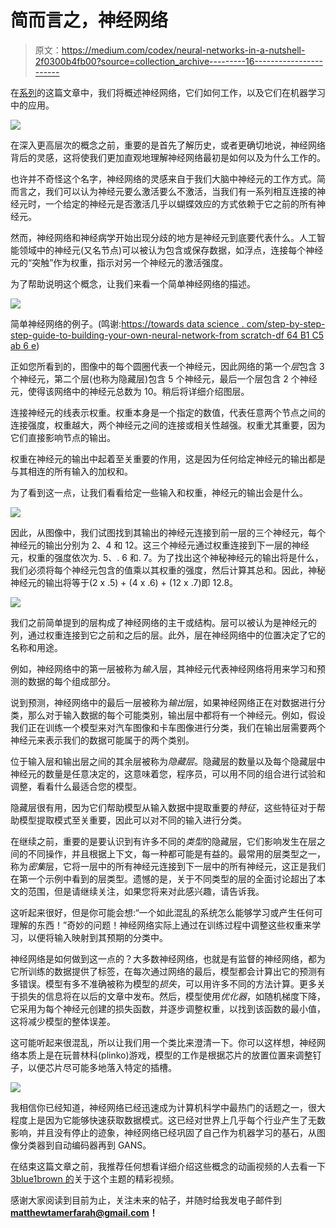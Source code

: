 # 简而言之，神经网络

> 原文：<https://medium.com/codex/neural-networks-in-a-nutshell-2f0300b4fb00?source=collection_archive---------16----------------------->

在[系列](https://matthewtamerfarah.medium.com/ai-for-beginners-b8749064e23)的这篇文章中，我们将概述神经网络，它们如何工作，以及它们在机器学习中的应用。

![](img/4bbc332ebc75b54a80f1c467ee8d9f02.png)

在深入更高层次的概念之前，重要的是首先了解历史，或者更确切地说，神经网络背后的灵感，这将使我们更加直观地理解神经网络最初是如何以及为什么工作的。

也许并不奇怪这个名字，神经网络的灵感来自于我们大脑中神经元的工作方式。简而言之，我们可以认为神经元要么激活要么不激活，当我们有一系列相互连接的神经元时，一个给定的神经元是否激活几乎以蝴蝶效应的方式依赖于它之前的所有神经元。

然而，神经网络和神经病学开始出现分歧的地方是神经元到底要代表什么。人工智能领域中的神经元(又名节点)可以被认为包含或保存数据，如浮点，连接每个神经元的“突触”作为权重，指示对另一个神经元的激活强度。

为了帮助说明这个概念，让我们来看一个简单神经网络的描述。

![](img/aa569ae3a08a726d455034b1032f29f7.png)

简单神经网络的例子。(鸣谢:[https://towards data science . com/step-by-step-step-guide-to-building-your-own-neural-network-from scratch-df 64 B1 C5 ab 6 e](https://towardsdatascience.com/step-by-step-guide-to-building-your-own-neural-network-from-scratch-df64b1c5ab6e))

正如您所看到的，图像中的每个圆圈代表一个神经元，因此网络的第一个*层*包含 3 个神经元，第二个层(也称为隐藏层)包含 5 个神经元，最后一个层包含 2 个神经元，使得该网络中的神经元总数为 10。稍后将详细介绍图层。

连接神经元的线表示权重。权重本身是一个指定的数值，代表任意两个节点之间的连接强度，权重越大，两个神经元之间的连接或相关性越强。权重尤其重要，因为它们直接影响节点的输出。

权重在神经元的输出中起着至关重要的作用，这是因为任何给定神经元的输出都是与其相连的所有输入的加权和。

为了看到这一点，让我们看看给定一些输入和权重，神经元的输出会是什么。

![](img/ea85f142541f6ed0678859280e94d6c6.png)

因此，从图像中，我们试图找到其输出的神经元连接到前一层的三个神经元，每个神经元的输出分别为 2、4 和 12。这三个神经元通过权重连接到下一层的神经元，权重的强度依次为. 5、. 6 和. 7。为了找出这个神秘神经元的输出将是什么，我们必须将每个神经元包含的值乘以其权重的强度，然后计算其总和。因此，神秘神经元的输出将等于(2 x .5) + (4 x .6) + (12 x .7)即 12.8。

![](img/1d65be6a14adb1a6b340003a54864747.png)

我们之前简单提到的层构成了神经网络的主干或结构。层可以被认为是神经元的列，通过权重连接到它之前和之后的层。此外，层在神经网络中的位置决定了它的名称和用途。

例如，神经网络中的第一层被称为*输入*层，其神经元代表神经网络将用来学习和预测的数据的每个组成部分。

说到预测，神经网络中的最后一层被称为*输出*层，如果神经网络正在对数据进行分类，那么对于输入数据的每个可能类别，输出层中都将有一个神经元。例如，假设我们正在训练一个模型来对汽车图像和卡车图像进行分类，我们在输出层需要两个神经元来表示我们的数据可能属于的两个类别。

位于输入层和输出层之间的其余层被称为*隐藏层*。隐藏层的数量以及每个隐藏层中神经元的数量是任意决定的，这意味着您，程序员，可以用不同的组合进行试验和调整，看看什么最适合您的模型。

隐藏层很有用，因为它们帮助模型从输入数据中提取重要的*特征*，这些特征对于帮助模型提取模式至关重要，因此可以对不同的输入进行分类。

在继续之前，重要的是要认识到有许多不同的*类型*的隐藏层，它们影响发生在层之间的不同操作，并且根据上下文，每一种都可能是有益的。最常用的层类型之一，称为*密集*层，它将一层中的所有神经元连接到下一层中的所有神经元，这正是我们在第一个示例中看到的层类型。遗憾的是，关于不同类型的层的全面讨论超出了本文的范围，但是请继续关注，如果您将来对此感兴趣，请告诉我。

这听起来很好，但是你可能会想:“一个如此混乱的系统怎么能够学习或产生任何可理解的东西！”奇妙的问题！神经网络实际上通过在训练过程中调整这些权重来学习，以便将输入映射到其预期的分类中。

神经网络是如何做到这一点的？大多数神经网络，也就是有监督的神经网络，都为它所训练的数据提供了标签，在每次通过网络的最后，模型都会计算出它的预测有多错误。模型有多不准确被称为模型的*损失*，可以用许多不同的方法计算。更多关于损失的信息将在以后的文章中发布。然后，模型使用*优化器*，如随机梯度下降，它采用为每个神经元创建的损失函数，并逐步调整权重，以找到该函数的最小值，这将减少模型的整体误差。

这可能听起来很混乱，所以让我们用一个类比来澄清一下。你可以这样想，神经网络本质上是在玩普林科(plinko)游戏，模型的工作是根据芯片的放置位置来调整钉子，以便芯片尽可能多地落入特定的插槽。

![](img/dcde11b3737d395923ca503f53375b73.png)

我相信你已经知道，神经网络已经迅速成为计算机科学中最热门的话题之一，很大程度上是因为它能够快速获取数据模式。这已经对世界上几乎每个行业产生了无数影响，并且没有停止的迹象，神经网络已经巩固了自己作为机器学习的基石，从图像分类器到自动编码器再到 GANS。

在结束这篇文章之前，我推荐任何想看详细介绍这些概念的动画视频的人去看一下 [3blue1brown 的](https://www.youtube.com/watch?v=aircAruvnKk)关于这个主题的精彩视频。

感谢大家阅读到目前为止，关注未来的帖子，并随时给我发电子邮件到**matthewtamerfarah@gmail.com！**